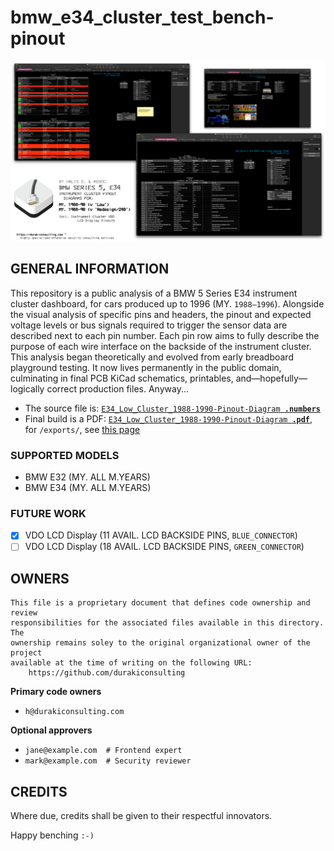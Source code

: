 # bmw_e34_cluster_test_bench-pinout

![](/etc/ui/web-README_final_preview.png)

## GENERAL INFORMATION

This repository is a public analysis of a BMW 5 Series E34 instrument cluster dashboard, for cars produced up to 1996 (MY. `1988–1996`). Alongside the visual analysis of specific pins and headers, the pinout and expected voltage levels or bus signals required to trigger the sensor data are described next to each pin number. Each pin row aims to fully describe the purpose of each wire interface on the backside of the instrument cluster. This analysis began theoretically and evolved from early breadboard playground testing. It now lives permanently in the public domain, culminating in final PCB KiCad schematics, printables, and—hopefully—logically correct production files. Anyway...

* The source file is: [`E34_Low_Cluster_1988-1990-Pinout-Diagram `**`.numbers`**](/E34_Low_Cluster_1988-1990-Pinout-Diagram.numbers)
* Final build is a PDF: [`E34_Low_Cluster_1988-1990-Pinout-Diagram `**`.pdf`**](/E34_Low_Cluster_1988-1990-Pinout-Diagram.pdf), for `/exports/`, see [this page](/exports/pdf/)

### SUPPORTED MODELS

* BMW E32 (MY. ALL M.YEARS)
* BMW E34 (MY. ALL M.YEARS)

### FUTURE WORK

* [x] VDO LCD Display (11 AVAIL. LCD BACKSIDE PINS, `BLUE_CONNECTOR`)
* [ ] VDO LCD Display (18 AVAIL. LCD BACKSIDE PINS, `GREEN_CONNECTOR`)

## OWNERS

```
This file is a proprietary document that defines code ownership and review
responsibilities for the associated files available in this directory. The 
ownership remains soley to the original organizational owner of the project
available at the time of writing on the following URL: 
    https://github.com/durakiconsulting
```

**Primary code owners**

- `h@durakiconsulting.com`

**Optional approvers**

- `jane@example.com  # Frontend expert`
- `mark@example.com  # Security reviewer`

## CREDITS

Where due, credits shall be given to their respectful innovators.

Happy benching `:-)`
